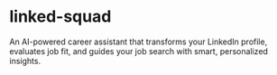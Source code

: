 # linked-squad
An AI-powered career assistant that transforms your LinkedIn profile, evaluates job fit, and guides your job search with smart, personalized insights.
